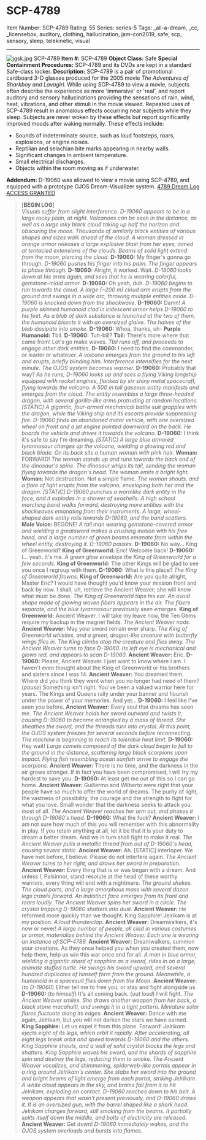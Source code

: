 # SCP-4789
Item Number: SCP-4789
Rating: 55
Series: series-5
Tags: _all-a-dream, _cc, _licensebox, auditory, clothing, hallucination, jam-con2019, safe, scp, sensory, sleep, telekinetic, visual

---

![jgsk.jpg](https://scp-wiki.wdfiles.com/local--files/scp-4789/jgsk.jpg)
SCP-4789
**Item #:** SCP-4789
**Object Class:** Safe
**Special Containment Procedures:** SCP-4789 and its DVDs are kept in a standard Safe-class locker.
**Description:** SCP-4789 is a pair of promotional cardboard 3-D glasses produced for the 2005 movie _The Adventures of Sharkboy and Lavagirl_.
While using SCP-4789 to view a movie, subjects often describe the experience as more 'immersive' or 'real', and report auditory and sensory hallucinations providing the sensations of rain, wind, heat, vibrations, and other stimuli in the movie viewed.
Repeated uses of SCP-4789 result in anomalous effects occurring near subjects while they sleep. Subjects are never woken by these effects but report significantly improved moods after waking normally. These effects include:
  * Sounds of indeterminate source, such as loud footsteps, roars, explosions, or engine noises.
  * Reptilian and selachian bite marks appearing in nearby walls.
  * Significant changes in ambient temperature.
  * Small electrical discharges.
  * Objects within the room moving as if underwater.

**Addendum:** D-19060 was allowed to view a movie using SCP-4789, and equipped with a prototype OJOS Dream-Visualizer system.
[4789 Dream Log](javascript:;)
[ACCESS GRANTED](javascript:;)
> [**BEGIN LOG**]  
>  _Visuals suffer from slight interference. D-19060 appears to be in a large rocky plain, at night. Volcanoes can be seen in the distance, as well as a large inky black cloud taking up half the horizon and obscuring the moon. Thousands of similarly black entities of various shapes and sizes walk ahead of the cloud._
> _A woman dressed in orange armor releases a large explosive blast from her eyes, aimed at tentacled extensions of the clouds. Beams of solid light extend from the moon, piercing the cloud._
> **D-19060:** My finger's gonna go through.
> _D-19060 pushes his finger into his palm. The finger appears to phase through._
> **D-19060:** Alright, it worked. Wait.
> _D-19060 looks down at his arms again, and sees that he is wearing colorful, gemstone-inlaid armor._
> **D-19060:** Oh yeah, duh.
> _D-19060 begins to run towards the cloud._
> _A large (~200 m) cloud arm erupts from the ground and swings in a wide arc, throwing multiple entities aside. D-19060 is knocked down from the shockwave._
> **D-19060:** Damn!
> _A purple skinned humanoid clad in iridescent armor helps D-19060 to his feet. As a blob of dark substance is launched at the two of them, the humanoid bisects it with an oversized glaive. The halves of the blob dissipate into smoke._
> **D-19060:** Whoa, thanks, uh-
> **Purple Humanoid:** Tbil.
> **D-19060:** Tuh-bill?
> **Tbil:** There's more where that came from! Let's go make waves.
> _Tbil runs off, and proceeds to engage other dark entities._
> **D-19060:** I need to find the commander, or leader or whatever.
> _A volcano emerges from the ground to his left and erupts, briefly blinding him. Interference intensifies for the next minute. The OJOS system becomes warmer._
> **D-19060:** Probably that way?
> _As he runs, D-19060 looks up and sees a flying Viking longship equipped with rocket engines, flanked by six shiny metal spacecraft, flying towards the volcano._
> _A 500 m tall gaseous entity manifests and emerges from the cloud. The entity resembles a large three-headed dragon, with several gorilla-like arms protruding at random locations._
> _[STATIC]_
> _A gigantic, four-armed mechanical battle suit grapples with the dragon, while the Viking ship and its escorts provide suppressing fire._
> _D-19060 finds an abandoned motor vehicle, with one oversized wheel on front and a jet engine pointed downward on the back. He boards the vehicle and drives it towards the volcano._
> **D-19060:** I think it's safe to say I'm dreaming.
> _[STATIC]_
> _A large blue armored tyrannosaur charges up the volcano, wielding a glowing red and black blade. On its back sits a human woman with pink hair._
> **Woman:** FORWARD!
> _The woman stands up and runs towards the back end of the dinosaur's spine. The dinosaur whips its tail, sending the woman flying towards the dragon's head. The woman emits a bright light._
> **Woman:** Not destruction. Not a simple flame.
> _The woman shouts, and a flare of light erupts from the volcano, enveloping both her and the dragon._
> _[STATIC]_
> _D-19060 punches a wormlike dark entity in the face, and it explodes in a shower of seashells. A high school marching band walks forward, destroying more entities with the shockwaves emanating from their instruments. A large, wheel-shaped dark entity rolls towards D-19060, and the band scatters._
> **Male Voice:** BEGONE!
> _A tall man wearing gemstone-covered armor and wielding a greatsword makes a crushing motion with his free hand, and a large number of green beams emanate from within the wheel entity, destroying it. D-19060 pauses._
> **D-19060:** No way… King of Greenworld?
> **King of Greenworld:** Eric! Welcome back!
> **D-19060:** I… yeah. It's me.
> _A green glow envelops the King of Greenworld for a few seconds._
> **King of Greenworld:** The other Kings will be glad to see you once I regroup with them.
> **D-19060:** What is this place?
> _The King of Greenworld frowns._
> **King of Greenworld:** Are you quite alright, Master Eric? I would have thought you'd know your mission front and back by now. I shall, uh, retrieve the Ancient Weaver; she will know what must be done.
> _The King of Greenworld taps his ear. An ovoid shape made of glowing woven fibers appears in the air. The fibers separate, and the blue tyrannosaur previously seen emerges._
> **King of Greenworld:** Ancient Weaver. I will take my leave now, the Ten Gems require my backup in the magnet fields.
> _The Ancient Weaver nods._
> **Ancient Weaver:** May your sword remain ever sharp.
> _The King of Greenworld whistles, and a green, dragon-like creature with butterfly wings flies in. The King climbs atop the creature and flies away._
> _The Ancient Weaver turns to face D-19060. Its left eye is mechanical and glows red, and appears to scan D-19060._
> **Ancient Weaver:** Eric.
> **D-19060:** Please, Ancient Weaver. I just want to know where I am. I haven't even thought about the King of Greenworld or his brothers and sisters since I was 14.
> **Ancient Weaver:** You dreamed them. Where did you think they went when you no longer had need of them? (_pause_) Something isn't right. You've been a valued warrior here for years. The Kings and Queens rally under your banner and flourish under the power of your memories. And yet…
> **D-19060:** I feel like I've seen _you_ before.
> **Ancient Weaver:** Every soul that dreams has seen me.
> _The Ancient Weaver holds her sword outward and twists it, causing D-19060 to become entangled by a mass of thread. She sheathes the sword, and the threads turn into crystal._
> _At this point, the OJOS system freezes for several seconds before reconnecting. The machine is beginning to reach its tolerable heat limit._
> **D-19060:** Hey wait!
> _Large comets composed of the dark cloud begin to fall to the ground in the distance, scattering large black scorpions upon impact. Flying fish resembling ocean sunfish arrive to engage the scorpions._
> **Ancient Weaver:** There is no time, and the darkness in the air grows stronger. If in fact you have been compromised, I will try my hardest to save you.
> **D-19060:** At least get me out of this so I can go home.
> **Ancient Weaver:** Guillermo and Wilberto were right that your people have so much to offer the world of dreams. The purity of light, the vastness of possibility, the courage and the strength to fight for what you love. Small wonder that the darkness seeks to attack you most of all.
> _The Ancient Weaver reaches her arm out, and phases it through D-19060's head._
> **D-19060:** What the fuck?
> **Ancient Weaver:** I am not sure how much of this you will remember with this abnormality in play. If you retain anything at all, let it be that it is your duty to dream a better dream. And we in turn shall fight to make it real.
> _The Ancient Weaver pulls a metallic thread from out of D-19060's head, causing severe static._
> **Ancient Weaver:** Ah. [STATIC] interloper. We have met before, I believe. Please do not interfere again.
> _The Ancient Weaver turns to her right, and draws her sword in preparation._
> **Ancient Weaver:** Every thing that is or was began with a dream. And unless I, Palsinnor, stand resolute at the head of these worthy warriors, every thing will end with a nightmare.
> _The ground shakes. The cloud parts, and a large amorphous mass with several dozen legs crawls forward. An indistinct face emerges from its front and roars loudly._
> _The Ancient Weaver spins her sword in a circle. The crystal trapping D-19060 shatters into dust._
> **Ancient Weaver:** He reformed more quickly than we thought. King Sapphire! Jelrikam is at my position.
> _A loud thunderclap._
> **Ancient Weaver:** Dreamwalkers, it's now or never!
> _A large number of people, all clad in various costumes or armor, materialize behind the Ancient Weaver. Each one is wearing an instance of SCP-4789._
> **Ancient Weaver:** Dreamwalkers, summon your creations. As they once helped you when you created them, now help them, help us win this war once and for all.
> _A man in blue armor, wielding a gigantic shard of sapphire as a sword, rides in on a large, animate stuffed turtle. He swings his sword upward, and several hundred duplicates of himself form from the ground. Meanwhile, a humanoid in a spacesuit flies down from the Moon._
> **Ancient Weaver:** (_to D-19060_) Either tell me to free you, or stay and fight alongside us.
> **D-19060:** (_to himself_) It's all coming back. (_out loud_) I will fight.
> _The Ancient Weaver smiles. She draws another weapon from her back, a black stone macahuitl, and swings it in a tight pattern. Miniature solar flares fluctuate along its edges._
> **Ancient Weaver:** Dance with me again, Jelrikam, but you will not darken the stars we have earned.
> **King Sapphire:** Let us expel it from this plane. Forward!
> _Jelrikam ejects eight of its legs, which orbit it rapidly. After accelerating, all eight legs break orbit and speed towards D-19060 and the others. King Sapphire shouts, and a wall of solid crystal blocks the legs and shatters. King Sapphire waves his sword, and the shards of sapphire spin and destroy the legs, reducing them to smoke._
> _The Ancient Weaver vocalizes, and shimmering, spiderweb-like portals appear in a ring around Jelrikam's center. She stabs her sword into the ground and bright beams of light emerge from each portal, striking Jelrikam. A white cloud appears in the sky, and brains fall from it to hit Jelrikam, exploding on contact._
> _D-19060 reaches down to his belt. A weapon appears that wasn't present previously, and D-19060 draws it. It is an oversized gun, with the barrel shaped like a shark head._
> _Jelrikam charges forward, still smoking from the beams. It partially splits itself down the middle, and bolts of electricity are released._
> **Ancient Weaver:** Get down!
> _D-19060 immediately wakes, and the OJOS system overloads and bursts into flames._